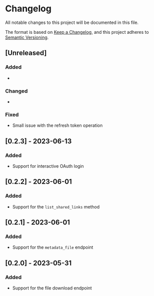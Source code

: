 # Changelog

All notable changes to this project will be documented in this file.

The format is based on [Keep a Changelog](https://keepachangelog.com/en/1.0.0/),
and this project adheres to [Semantic Versioning](https://semver.org/spec/v2.0.0.html).

## [Unreleased]

### Added

*

### Changed

*

### Fixed

* Small issue with the refresh token operation

## [0.2.3] - 2023-06-13

### Added

* Support for interactive OAuth login

## [0.2.2] - 2023-06-01

### Added

* Support for the `list_shared_links` method

## [0.2.1] - 2023-06-01

### Added

* Support for the `metadata_file` endpoint

## [0.2.0] - 2023-05-31

### Added

* Support for the file download endpoint

